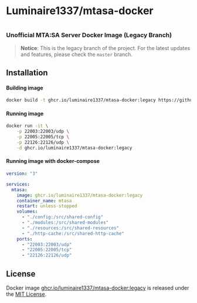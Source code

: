 # Luminaire1337/mtasa-docker

#

### Unofficial MTA:SA Server Docker Image (Legacy Branch)

> **Notice**: This is the legacy branch of the project. For the latest updates and features, please check the `master` branch.

## Installation

#### Building image

```bash
docker build -t ghcr.io/luminaire1337/mtasa-docker:legacy https://github.com/Luminaire1337/mtasa-docker.git#legacy
```

#### Running image

```bash
docker run -it \
    -p 22003:22003/udp \
    -p 22005:22005/tcp \
    -p 22126:22126/udp \
    -d ghcr.io/luminaire1337/mtasa-docker:legacy
```

#### Running image with docker-compose

```yml
version: "3"

services:
  mtasa:
    image: ghcr.io/luminaire1337/mtasa-docker:legacy
    container_name: mtasa
    restart: unless-stopped
    volumes:
      - "./config:/src/shared-config"
      - "./modules:/src/shared-modules"
      - "./resources:/src/shared-resources"
      - "./http-cache:/src/shared-http-cache"
    ports:
      - "22003:22003/udp"
      - "22005:22005/tcp"
      - "22126:22126/udp"
```

## License

Docker image [ghcr.io/luminaire1337/mtasa-docker:legacy](https://github.com/Luminaire1337/mtasa-docker/tree/legacy) is released under the [MIT License](https://github.com/Luminaire1337/mtasa-docker/blob/legacy/LICENSE).
